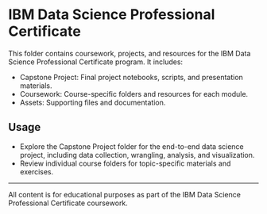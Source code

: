# IBM Data Science Professional Certificate

This folder contains coursework, projects, and resources for the IBM Data Science Professional Certificate program. It includes:

- Capstone Project: Final project notebooks, scripts, and presentation materials.
- Coursework: Course-specific folders and resources for each module.
- Assets: Supporting files and documentation.

## Usage
- Explore the Capstone Project folder for the end-to-end data science project, including data collection, wrangling, analysis, and visualization.
- Review individual course folders for topic-specific materials and exercises.

---
All content is for educational purposes as part of the IBM Data Science Professional Certificate coursework.

